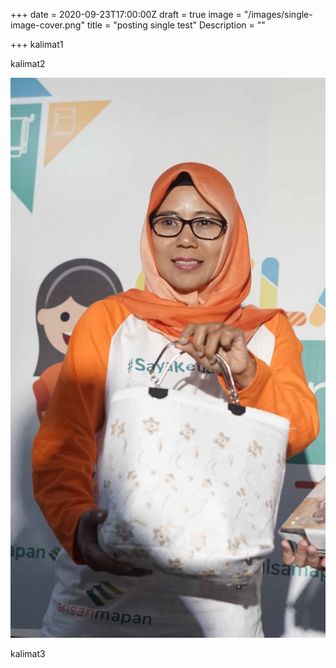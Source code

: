 +++
date = 2020-09-23T17:00:00Z
draft = true
image = "/images/single-image-cover.png"
title = "posting single test"
Description = ""

+++
kalimat1

kalimat2

![](/images/hero-img.jpg)

kalimat3